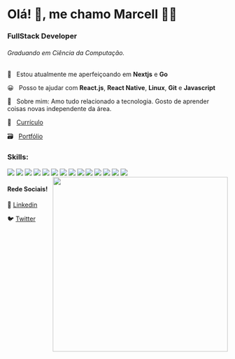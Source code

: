 # Olá! 👋, me chamo Marcell 👨‍💻

### FullStack Developer

###### Graduando em Ciência da Computação.

🌱 &nbsp; Estou atualmente me aperfeiçoando em **Nextjs** e **Go**

😀 &nbsp; Posso te ajudar com **React.js**, **React Native**, **Linux**, **Git** e **Javascript**

💬 &nbsp; Sobre mim: Amo tudo relacionado a tecnologia. Gosto de aprender coisas novas independente da área.

📄 &nbsp; [Currículo](https://docs.google.com/document/d/13rl7Lk2xPsUChlTUM_ENRSfKLs6o7k3iqJjhEBn5MwQ/edit?usp=sharing)

🗃 &nbsp; [Portfólio](https://marcelldac.github.io/portfolio)

### Skills: 

<div>
  <img src='https://www.vectorlogo.zone/logos/git-scm/git-scm-icon.svg'/>
  <img src='https://www.vectorlogo.zone/logos/linux/linux-icon.svg'/>
  <img src='https://www.vectorlogo.zone/logos/json/json-icon.svg'/>
  <img src='https://www.vectorlogo.zone/logos/w3_html5/w3_html5-icon.svg'/>
  <img src='https://www.vectorlogo.zone/logos/w3_css/w3_css-icon.svg'/>
  <img src='https://www.vectorlogo.zone/logos/javascript/javascript-icon.svg'/>
  <img src='https://www.vectorlogo.zone/logos/jquery/jquery-icon.svg'/>
  <img src='https://www.vectorlogo.zone/logos/reactjs/reactjs-icon.svg'/>
  <img src='https://www.vectorlogo.zone/logos/expoio/expoio-icon.svg'/>
  <img src='https://www.vectorlogo.zone/logos/nodejs/nodejs-icon.svg'/>
  <img src='https://www.vectorlogo.zone/logos/getbootstrap/getbootstrap-icon.svg'/>
  <img src='https://www.vectorlogo.zone/logos/php/php-icon.svg'/>
  <img src='https://www.vectorlogo.zone/logos/python/python-icon.svg'/>
  <img src='https://www.vectorlogo.zone/logos/mysql/mysql-icon.svg'/>
</div>

<img  width="400" align="right" src="https://i2.wp.com/allhtaccess.info/wp-content/uploads/2018/03/programming.gif?fit=1281%2C716&ssl=1" />

#### Rede Sociais!

👔 [Linkedin](https://www.linkedin.com/in/marcelldactes/)

🐦 [Twitter](https://twitter.com/a40845177)
